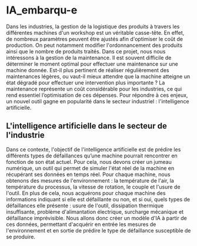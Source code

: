 # IA_embarqu-e

Dans les industries, la gestion de la logistique des produits à travers les différentes machines d'un workshop est un véritable casse-tête. En effet, de nombreux paramètres peuvent être ajustés afin d'optimiser le coût de production. On peut notamment modifier l'ordonnancement des produits ainsi que le nombre de produits traités.
Dans ce projet, nous nous intéressons à la gestion de la maintenance. Il est souvent difficile de déterminer le moment optimal pour effectuer une maintenance sur une machine donnée. Est-il plus pertinent de réaliser régulièrement des maintenances légères, ou vaut-il mieux attendre que la machine atteigne un état dégradé pour effectuer une intervention plus importante ? La maintenance représente un coût considérable pour les industries, ce qui rend essentiel l’optimisation de ces dépenses.
Pour répondre à ces enjeux, un nouvel outil gagne en popularité dans le secteur industriel : l'intelligence artificielle.

## L'intelligence artificielle dans le secteur de l'industrie

Dans ce contexte, l'objectif de l'intelligence artificielle est de prédire les différents types de défaillances qu’une machine pourrait rencontrer en fonction de son état actuel. Pour cela, nous devons créer un jumeau numérique, un outil qui permet de simuler l'état réel de la machine en récupérant ses données en temps réel.
Pour chaque machine, nous obtenons des mesures de l'environnement : la température de l'air, la température du processus, la vitesse de rotation, le couple et l'usure de l'outil. En plus de cela, nous acquérons pour chaque machine des informations indiquant si elle est défaillante ou non, et si oui, quels types de défaillances elle présente : usure de l'outil, dissipation thermique insuffisante, problème d'alimantation électrique, surcharge mécanique et défaillance imprévisible. Nous allons donc créer un modèle d'IA à partir de ces données, permettant d'acquérir en entrée les mesures de l'environnement et en sortie de prédire le type de défaillance susceptible de se produire.

